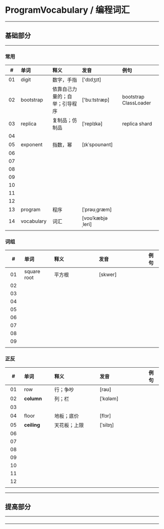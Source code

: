 # ProgramVocabulary / 编程词汇

---

## 基础部分

---

### 常用

| # | 单词 | 释义 | 发音 | 例句 |
|:---:|:---|:---|:---|:---|
| 01 | digit | 数字，手指 | ['dɪdʒɪt] |  |
| 02 | bootstrap | 依靠自己力量的；自举；引导程序 | ['buːtstræp] | bootstrap ClassLoader |
| 03 | replica | 复制品；仿制品 | [ˈreplɪkə] | replica shard |
| 04 |  |  |  |  |
| 05 | exponent | 指数，幂 | [ɪkˈspoʊnənt] |  |
| 06 |  |  |  |  |
| 07 |  |  |  |  |
| 08 |  |  |  |  |
| 09 |  |  |  |  |
| 10 |  |  |  |  |
| 11 |  |  |  |  |
| 12 |  |  |  |  |
| 13 | program | 程序 | [ˈprəʊˌɡræm] |  |
| 14 | vocabulary | 词汇 | [voʊˈkæbjəˌleri] |  |
|<img width=50px/>|<img width=100px/>|<img width=200px/>|<img width=200px/>|

### 词组

| # | 单词 | 释义 | 发音 | 例句 |
|:---:|:---|:---|:---|:---|
| 01 | square root | 平方根 | [skwer] |  |
| 02 |  |  |  |  |
| 03 |  |  |  |  |
| 04 |  |  |  |  |
| 05 |  |  |  |  |
| 06 |  |  |  |  |
| 07 |  |  |  |  |
| 08 |  |  |  |  |
| 09 |  |  |  |  |
|<img width=50px/>|<img width=100px/>|<img width=200px/>|<img width=200px/>|

### 正反

| # | 单词 | 释义 | 发音 | 例句 |
|:---:|:---|:---|:---|:---|
| 01 | row | 行；争吵 |  [raʊ] |  |
| 02 | **column** | 列；栏 | [ˈkɑləm] |  |
| 03 |  |  |  |  |
| 04 | floor | 地板；底价 | [flɔr] |  |
| 05 | **ceiling** | 天花板；上限 | [ˈsilɪŋ] |  |
| 06 |  |  |  |  |
| 07 |  |  |  |  |
| 08 |  |  |  |  |
| 09 |  |  |  |  |
| 10 |  |  |  |  |
| 11 |  |  |  |  |
| 12 |  |  |  |  |
|<img width=50px/>|<img width=100px/>|<img width=200px/>|<img width=200px/>|

---

## 提高部分

---

###

---

























































